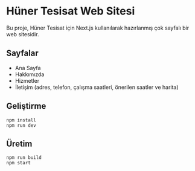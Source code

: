 # Hüner Tesisat Web Sitesi

Bu proje, Hüner Tesisat için Next.js kullanılarak hazırlanmış çok sayfalı bir web sitesidir.

## Sayfalar
- Ana Sayfa
- Hakkımızda
- Hizmetler
- İletişim (adres, telefon, çalışma saatleri, önerilen saatler ve harita)

## Geliştirme
```
npm install
npm run dev
```

## Üretim
```
npm run build
npm start
```

